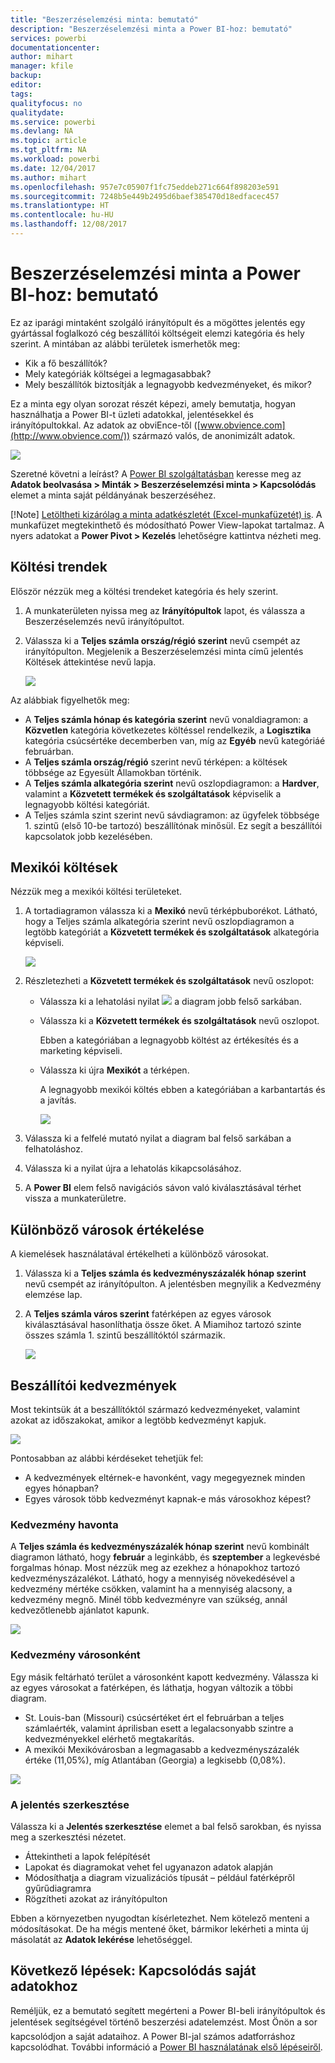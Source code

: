 ```yaml
---
title: "Beszerzéselemzési minta: bemutató"
description: "Beszerzéselemzési minta a Power BI-hoz: bemutató"
services: powerbi
documentationcenter: 
author: mihart
manager: kfile
backup: 
editor: 
tags: 
qualityfocus: no
qualitydate: 
ms.service: powerbi
ms.devlang: NA
ms.topic: article
ms.tgt_pltfrm: NA
ms.workload: powerbi
ms.date: 12/04/2017
ms.author: mihart
ms.openlocfilehash: 957e7c05907f1fc75eddeb271c664f898203e591
ms.sourcegitcommit: 7248b5e449b2495d6baef385470d18edfacec457
ms.translationtype: HT
ms.contentlocale: hu-HU
ms.lasthandoff: 12/08/2017
---
```

# <a name="procurement-analysis-sample-for-power-bi-take-a-tour"></a>Beszerzéselemzési minta a Power BI-hoz: bemutató
Ez az iparági mintaként szolgáló irányítópult és a mögöttes jelentés egy gyártással foglalkozó cég beszállítói költségeit elemzi kategória és hely szerint. A mintában az alábbi területek ismerhetők meg:

* Kik a fő beszállítók?
* Mely kategóriák költségei a legmagasabbak?
* Mely beszállítók biztosítják a legnagyobb kedvezményeket, és mikor?

Ez a minta egy olyan sorozat részét képezi, amely bemutatja, hogyan használhatja a Power BI-t üzleti adatokkal, jelentésekkel és irányítópultokkal. Az adatok az obviEnce-től ([www.obvience.com](http://www.obvience.com/)) származó valós, de anonimizált adatok.

![](media/sample-procurement/procurement1.png)

Szeretné követni a leírást? A [Power BI szolgáltatásban](https://powerbi.com) keresse meg az **Adatok beolvasása > Minták > Beszerzéselemzési minta > Kapcsolódás** elemet a minta saját példányának beszerzéséhez.

[!Note] [Letöltheti kizárólag a minta adatkészletét (Excel-munkafüzetét) is](http://go.microsoft.com/fwlink/?LinkId=529784). A munkafüzet megtekinthető és módosítható Power View-lapokat tartalmaz. A nyers adatokat a **Power Pivot > Kezelés** lehetőségre kattintva nézheti meg.

## <a name="spending-trends"></a>Költési trendek
Először nézzük meg a költési trendeket kategória és hely szerint.  

1. A munkaterületen nyissa meg az **Irányítópultok** lapot, és válassza a Beszerzéselemzés nevű irányítópultot.
2. Válassza ki a **Teljes számla ország/régió szerint** nevű csempét az irányítópulton. Megjelenik a Beszerzéselemzési minta című jelentés Költések áttekintése nevű lapja.
   
    ![](media/sample-procurement/procurement2.png)

Az alábbiak figyelhetők meg:

* A **Teljes számla hónap és kategória szerint** nevű vonaldiagramon: a **Közvetlen** kategória következetes költéssel rendelkezik, a **Logisztika** kategória csúcsértéke decemberben van, míg az **Egyéb** nevű kategóriáé februárban.
* A **Teljes számla ország/régió** szerint nevű térképen:
a költések többsége az Egyesült Államokban történik.
* A **Teljes számla alkategória szerint** nevű oszlopdiagramon:
a **Hardver**, valamint a **Közvetett termékek és szolgáltatások** képviselik a legnagyobb költési kategóriát.
* A Teljes számla szint szerint nevű sávdiagramon: az ügyfelek többsége 1. szintű (első 10-be tartozó) beszállítónak minősül. Ez segít a beszállítói kapcsolatok jobb kezelésében.

## <a name="spending-in-mexico"></a>Mexikói költések
Nézzük meg a mexikói költési területeket.

1. A tortadiagramon válassza ki a **Mexikó** nevű térképbuborékot. Látható, hogy a Teljes számla alkategória szerint nevű oszlopdiagramon a legtöbb kategóriát a **Közvetett termékek és szolgáltatások** alkategória képviseli.
   
   ![](media/sample-procurement/pbi_procsample_spendmexico.png)
2. Részletezheti a **Közvetett termékek és szolgáltatások** nevű oszlopot:
   
   * Válassza ki a lehatolási nyilat ![](media/sample-procurement/pbi_drilldown_icon.png) a diagram jobb felső sarkában.
   * Válassza ki a **Közvetett termékek és szolgáltatások** nevű oszlopot.
     
      Ebben a kategóriában a legnagyobb költést az értékesítés és a marketing képviseli.
   * Válassza ki újra **Mexikót** a térképen.
     
      A legnagyobb mexikói költés ebben a kategóriában a karbantartás és a javítás.
     
      ![](media/sample-procurement/pbi_procsample_drill_mexico.png)
3. Válassza ki a felfelé mutató nyilat a diagram bal felső sarkában a felhatoláshoz.
4. Válassza ki a nyilat újra a lehatolás kikapcsolásához.  
5. A **Power BI** elem felső navigációs sávon való kiválasztásával térhet vissza a munkaterületre.

## <a name="evaluate-different-cities"></a>Különböző városok értékelése
A kiemelések használatával értékelheti a különböző városokat.

1. Válassza ki a **Teljes számla és kedvezményszázalék hónap szerint** nevű csempét az irányítópulton. A jelentésben megnyílik a Kedvezmény elemzése lap.
2. A **Teljes számla város szerint** fatérképen az egyes városok kiválasztásával hasonlíthatja össze őket. A Miamihoz tartozó szinte összes számla 1. szintű beszállítóktól származik.
   
   ![](media/sample-procurement/pbi_procsample_miamitreemap2.png)

## <a name="vendor-discounts"></a>Beszállítói kedvezmények
Most tekintsük át a beszállítóktól származó kedvezményeket, valamint azokat az időszakokat, amikor a legtöbb kedvezményt kapjuk. 

![](media/sample-procurement/procurement4.png)

Pontosabban az alábbi kérdéseket tehetjük fel:

* A kedvezmények eltérnek-e havonként, vagy megegyeznek minden egyes hónapban?
* Egyes városok több kedvezményt kapnak-e más városokhoz képest?

### <a name="discount-by-month"></a>Kedvezmény havonta
A **Teljes számla és kedvezményszázalék hónap szerint** nevű kombinált diagramon látható, hogy **február** a leginkább, és **szeptember** a legkevésbé forgalmas hónap. Most nézzük meg az ezekhez a hónapokhoz tartozó kedvezményszázalékot.
Látható, hogy a mennyiség növekedésével a kedvezmény mértéke csökken, valamint ha a mennyiség alacsony, a kedvezmény megnő. Minél több kedvezményre van szükség, annál kedvezőtlenebb ajánlatot kapunk.

![](media/sample-procurement/procurement5.png)

### <a name="discount-by-city"></a>Kedvezmény városonként
Egy másik feltárható terület a városonként kapott kedvezmény. Válassza ki az egyes városokat a fatérképen, és láthatja, hogyan változik a többi diagram. 

* St. Louis-ban (Missouri) csúcsértéket ért el februárban a teljes számlaérték, valamint áprilisban esett a legalacsonyabb szintre a kedvezményekkel elérhető megtakarítás.
* A mexikói Mexikóvárosban a legmagasabb a kedvezményszázalék értéke (11,05%), míg Atlantában (Georgia) a legkisebb (0,08%).

![](media/sample-procurement/procurement6.png)

### <a name="edit-the-report"></a>A jelentés szerkesztése
Válassza ki a **Jelentés szerkesztése** elemet a bal felső sarokban, és nyissa meg a szerkesztési nézetet.

* Áttekintheti a lapok felépítését
* Lapokat és diagramokat vehet fel ugyanazon adatok alapján
* Módosíthatja a diagram vizualizációs típusát – például fatérképről gyűrűdiagramra
* Rögzítheti azokat az irányítópulton

Ebben a környezetben nyugodtan kísérletezhet. Nem kötelező menteni a módosításokat. De ha mégis mentené őket, bármikor lekérheti a minta új másolatát az **Adatok lekérése** lehetőséggel.

## <a name="next-steps-connect-to-your-data"></a>Következő lépések: Kapcsolódás saját adatokhoz
Reméljük, ez a bemutató segített megérteni a Power BI-beli irányítópultok és jelentések segítségével történő beszerzési adatelemzést. Most Önön a sor &#151; kapcsolódjon a saját adataihoz. A Power BI-jal számos adatforráshoz kapcsolódhat. További információ a [Power BI használatának első lépéseiről](service-get-started.md).

